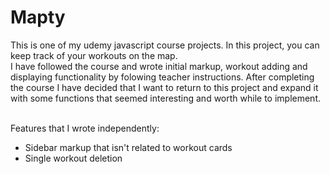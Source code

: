 # Mapty

This is one of my udemy javascript course projects. In this project, you can keep track of your workouts on the map.
<br>
I have followed the course and wrote initial markup, workout adding and displaying functionality by folowing teacher instructions.
After completing the course I have decided that I want to return to this project and expand it with some functions that seemed interesting and worth while to implement.

<br>
Features that I wrote independently:

<ul>
  <li>Sidebar markup that isn't related to workout cards</li>
  <li>Single workout deletion</li>
<!--   
  <li>Deletion of all workouts</li>
  <li>Zooming all workouts in one screen</li>
  <li>Filtering workouts by type</li>
  <li>Sorting workouts by field values</li>
  <li>Displaying error message when submitted incorect data in the workout form</li>
  <li>Hiding workout form when a user presses "escape" or with cursor somewhere else that is not map or form</li>
  <li>Displaying temporary marker when the user presses on the map and form appears</li>
  <li>Edit workout information</li>
  <li>Adding path on the map for the workout as additional feature in edit section</li> 
  -->
</ul>
